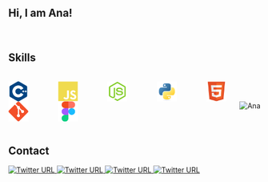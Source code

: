 ## Hi, I am Ana! 
</br>

  <div> 
 <!-- <a href="https://github.com/ NaClara117">
   <img align="center" height="170" src="https://github-readme-stats.vercel.app/api?username= NaClara117&show_icons=true&icon_color=d35482&title_color=d35482&text_color=39290f&border_radius=10&bg_color=f0e0c5&rank_icon=percentile&border_color=d35482&ring_color=b62f60&include_all_commits=true&custom_title=🌸Estatísticas🌸"/>
   <img align="center" height="170" src="https://github-readme-stats.vercel.app/api?username= NaClara117"/>
  <img align="center" src="https://github-readme-stats.vercel.app/api/top-langs/?username= NaClara117&title_color=d35482&text_color=39290f&border_radius=5&bg_color=f0e0c5&border_color=d35482&custom_title=🌸Linguagens🌸&langs_count=6&layout=compact"/>
</div> -->
 
 ## Skills
<div style="display: inline_block"><br>
  <img height="40" align="center" alt="Cplusplus" height="30" width="40" src="https://raw.githubusercontent.com/devicons/devicon/master/icons/cplusplus/cplusplus-plain.svg">
 &nbsp;&nbsp;&nbsp;&nbsp;&nbsp;&nbsp;&nbsp;&nbsp;&nbsp;&nbsp;&nbsp;&nbsp;&nbsp;
  <img height="40" align="center" alt="JavaScript" height="30" width="40" src="https://raw.githubusercontent.com/devicons/devicon/master/icons/javascript/javascript-plain.svg">
 &nbsp;&nbsp;&nbsp;&nbsp;&nbsp;&nbsp;&nbsp;&nbsp;&nbsp;&nbsp;&nbsp;&nbsp;&nbsp;
  <img height="40" align="center" alt="NodeJS" height="30" width="40" src="https://raw.githubusercontent.com/devicons/devicon/master/icons/nodejs/nodejs-plain.svg">
 &nbsp;&nbsp;&nbsp;&nbsp;&nbsp;&nbsp;&nbsp;&nbsp;&nbsp;&nbsp;&nbsp;&nbsp;&nbsp;
  <img height="40" align="center" alt="Python" height="30" width="40" src="https://raw.githubusercontent.com/devicons/devicon/master/icons/python/python-original.svg">
 &nbsp;&nbsp;&nbsp;&nbsp;&nbsp;&nbsp;&nbsp;&nbsp;&nbsp;&nbsp;&nbsp;&nbsp;&nbsp;
  <img height="40" align="center" alt="HTML" height="30" width="40" src="https://raw.githubusercontent.com/devicons/devicon/master/icons/html5/html5-original.svg">
 &nbsp;&nbsp;&nbsp;&nbsp;&nbsp;&nbsp;&nbsp;&nbsp;&nbsp;&nbsp;&nbsp;&nbsp;&nbsp;

  <img height="40" align="center" alt="Git" height="30" width="40" src="https://raw.githubusercontent.com/devicons/devicon/master/icons/git/git-plain.svg">
  &nbsp;&nbsp;&nbsp;&nbsp;&nbsp;&nbsp;&nbsp;&nbsp;&nbsp;&nbsp;&nbsp;&nbsp;&nbsp;
  <img height="40" align="center" alt="Figma" height="30" width="40" src="https://raw.githubusercontent.com/devicons/devicon/master/icons/figma/figma-original.svg">
 &nbsp;&nbsp;&nbsp;
  <img align="right" height="180em" alt="Ana" src="https://cdn.discordapp.com/attachments/1116041450300391427/1123290876362371164/myGif.gif">
</div>
  
</br>

## Contact 
<div> 
  <a href="https://www.linkedin.com/in/naclara117" target="_blank">
   <img alt="Twitter URL" src="https://img.shields.io/twitter/url?url=https%3A%2F%2Fwww.linkedin.com%2Fin%2Fnacl117&style=for-the-badge&logo=linkedin&logoColor=white&label=LINKEDIN&labelColor=0073b1&color=006094">

 </a> 
  <a href="https://twitter.com/naclara117" target="_blank">
   <img alt="Twitter URL" src="https://img.shields.io/twitter/url?url=https%3A%2F%2Ftwitter.com%2Fnaclara117&style=for-the-badge&logo=twitter&logoColor=white&label=TWITTER&labelColor=1d9bf0&color=0088E3">
 </a>
  <a href="https://instagram.com/naclara117" target="_blank">
   <img alt="Twitter URL" src="https://img.shields.io/twitter/url?url=https%3A%2F%2Finstagram.com%2Fnaclara117&style=for-the-badge&logo=instagram&logoColor=white&label=INSTAGRAM&labelColor=fe39a9&color=e60082">
</a>
  <a href = "mailto: analves.ax@gmail.com"><img alt="Twitter URL" src="https://img.shields.io/twitter/url?url=https%3A%2F%2Fmail.google.com%2Fmail&style=for-the-badge&logo=gmail&logoColor=white&label=EMAIL&labelColor=d23827&color=b31908">
</a>
 </br>
</br>
 

 
</div>

